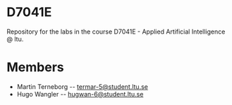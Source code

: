 # D7041E
Repository for the labs in the course D7041E - Applied Artificial Intelligence @ ltu.

# Members
- Martin Terneborg -- termar-5@student.ltu.se
- Hugo Wangler -- hugwan-6@student.ltu.se
